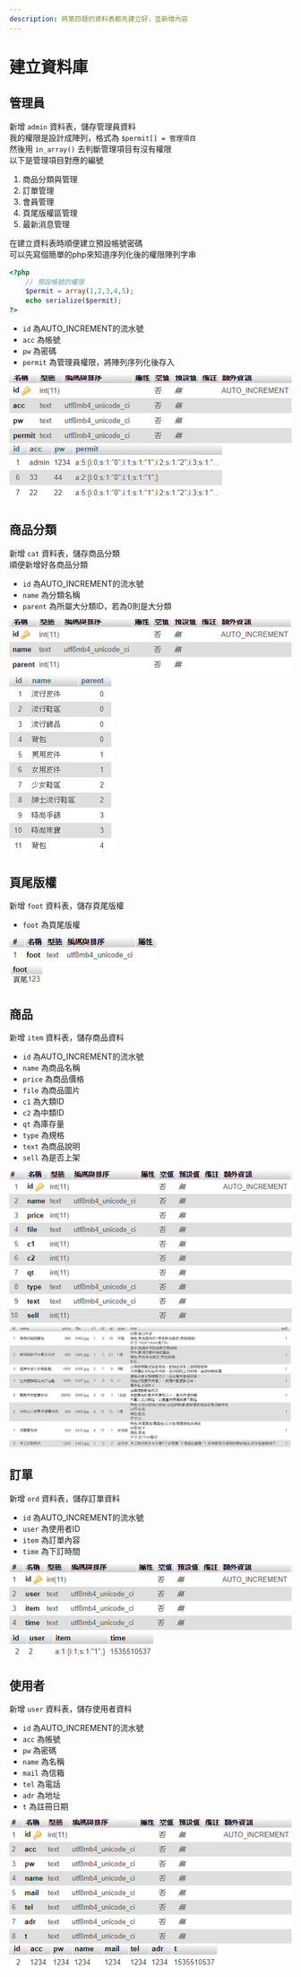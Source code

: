```yaml
---
description: 將第四題的資料表都先建立好，並新增內容
---
```


# 建立資料庫

## 管理員
新增 `admin` 資料表，儲存管理員資料  
我的權限是設計成陣列，格式為 `$permit[] = 管理項目`  
然後用 `in_array()` 去判斷管理項目有沒有權限  
以下是管理項目對應的編號  

1. 商品分類與管理
2. 訂單管理
3. 會員管理
4. 頁尾版權區管理
5. 最新消息管理

在建立資料表時順便建立預設帳號密碼  
可以先寫個簡單的php來知道序列化後的權限陣列字串  

```php
<?php 
    // 預設帳號的權限
    $permit = array(1,2,3,4,5);
    echo serialize($permit);
?>
```

- `id` 為AUTO\_INCREMENT的流水號
- `acc` 為帳號
- `pw` 為密碼
- `permit` 為管理員權限，將陣列序列化後存入

![資料表結構](../images/sqladmin.png)  
![資料表內容](../images/sqladmin2.png)  

## 商品分類
新增 `cat` 資料表，儲存商品分類  
順便新增好各商品分類  

- `id` 為AUTO\_INCREMENT的流水號
- `name` 為分類名稱
- `parent` 為所屬大分類ID，若為0則是大分類

![資料表結構](../images/sqlcat.png)  
![資料表內容](../images/sqlcat2.png)  

## 頁尾版權
新增 `foot` 資料表，儲存頁尾版權    

- `foot` 為頁尾版權
  
![資料表結構](../images/sqlfoot.png)  
![資料表內容](../images/sqlfoot2.png)  

## 商品
新增 `item` 資料表，儲存商品資料  

- `id` 為AUTO\_INCREMENT的流水號
- `name` 為商品名稱
- `price` 為商品價格
- `file` 為商品圖片
- `c1` 為大類ID
- `c2` 為中類ID
- `qt` 為庫存量
- `type` 為規格
- `text` 為商品說明
- `sell` 為是否上架

![資料表結構](../images/sqlitem.png)  
![資料表內容](../images/sqlitem2.png)  

## 訂單
新增 `ord` 資料表，儲存訂單資料  

- `id` 為AUTO\_INCREMENT的流水號
- `user` 為使用者ID
- `item` 為訂單內容
- `time` 為下訂時間

![資料表結構](../images/sqlord.png)  
![資料表內容](../images/sqlord2.png)  

## 使用者
新增 `user` 資料表，儲存使用者資料  

- `id` 為AUTO\_INCREMENT的流水號
- `acc` 為帳號
- `pw` 為密碼
- `name` 為名稱
- `mail` 為信箱
- `tel` 為電話
- `adr` 為地址
- `t` 為註冊日期

![資料表結構](../images/sqluser.png)  
![資料表內容](../images/sqluser2.png)  
